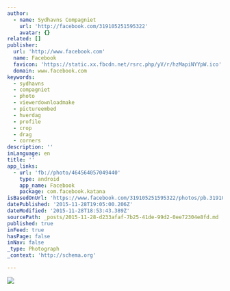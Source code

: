 ```yaml
---
author:
  - name: Sydhavns Compagniet
    url: 'http://facebook.com/319105251595322'
    avatar: {}
related: []
publisher:
  url: 'http://www.facebook.com'
  name: Facebook
  favicon: 'https://static.xx.fbcdn.net/rsrc.php/yV/r/hzMapiNYYpW.ico'
  domain: www.facebook.com
keywords:
  - sydhavns
  - compagniet
  - photo
  - viewerdownloadmake
  - pictureembed
  - hverdag
  - profile
  - crop
  - drag
  - corners
description: ''
inLanguage: en
title: ''
app_links:
  - url: 'fb://photo/464564057049440'
    type: android
    app_name: Facebook
    package: com.facebook.katana
isBasedOnUrl: 'https://www.facebook.com/319105251595322/photos/pb.319105251595322.-2207520000.1448736538./464564057049440/?type=3&src=https%3A%2F%2Fscontent-arn2-1.xx.fbcdn.net%2Fhphotos-xpf1%2Ft31.0-8%2F12309589_464564057049440_5039111403741641176_o.jpg&smallsrc=https%3A%2F%2Fscontent-arn2-1.xx.fbcdn.net%2Fhphotos-xft1%2Fv%2Ft1.0-9%2F12249969_464564057049440_5039111403741641176_n.jpg%3Foh%3D7152955541340fe4a40a70b64d20e75a%26oe%3D56ECC668&size=2048%2C1360&fbid=464564057049440'
datePublished: '2015-11-28T19:05:00.206Z'
dateModified: '2015-11-28T18:53:43.389Z'
sourcePath: _posts/2015-11-28-d233afaf-7b25-41de-99d2-0ee72304e8fd.md
published: true
inFeed: true
hasPage: false
inNav: false
_type: Photograph
_context: 'http://schema.org'

---
```

![](https://scontent.xx.fbcdn.net/hphotos-xpf1/t31.0-8/s720x720/12309589_464564057049440_5039111403741641176_o.jpg)